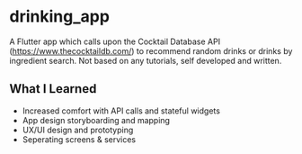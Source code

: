 # drinking_app

A Flutter app which calls upon the Cocktail Database API (https://www.thecocktaildb.com/) to recommend random drinks or drinks by ingredient search. Not based on any tutorials, self developed and written.

## What I Learned

- Increased comfort with API calls and stateful widgets
- App design storyboarding and mapping
- UX/UI design and prototyping
- Seperating screens & services
